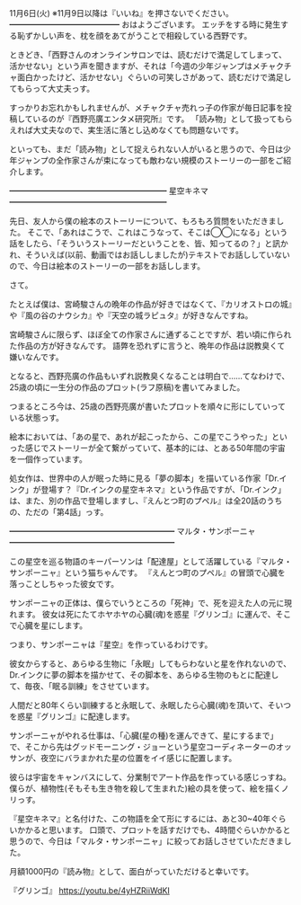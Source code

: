 11月6日(火) ※11月9日以降は『いいね』を押さないでください。
━━━━━━━━━━━━━━
おはようございます。
エッチをする時に発生する恥ずかしい声を、枕を顔をあてがうことで相殺している西野です。

ときどき、「西野さんのオンラインサロンでは、読むだけで満足してしまって、活かせない」という声を聞きますが、それは「今週の少年ジャンプはメチャクチャ面白かったけど、活かせない」ぐらいの可笑しさがあって、読むだけで満足してもらって大丈夫っす。

すっかりお忘れかもしれませんが、メチャクチャ売れっ子の作家が毎日記事を投稿しているのが『西野亮廣エンタメ研究所』です。
「読み物」として扱ってもらえれば大丈夫なので、実生活に落とし込めなくても問題ないです。

といっても、まだ「読み物」として捉えられない人がいると思うので、今日は少年ジャンプの全作家さんが束になっても敵わない規模のストーリーの一部をご紹介します。

━━━━━━━━━━━━━━━━━━━━
星空キネマ
━━━━━━━━━━━━━━━━━━━━

先日、友人から僕の絵本のストーリーについて、もろもろ質問をいただきました。
そこで、「あれはこうで、これはこうなって、そこは◯◯になる」という話をしたら、「そういうストーリーだということを、皆、知ってるの？」と訊かれ、そういえば(以前、動画ではお話ししましたが)テキストでお話ししていないので、今日は絵本のストーリーの一部をお話しします。

さて。

たとえば僕は、宮崎駿さんの晩年の作品が好きではなくて、『カリオストロの城』や『風の谷のナウシカ』や『天空の城ラピュタ』が好きなんですね。

宮崎駿さんに限らず、ほぼ全ての作家さんに通ずることですが、若い頃に作られた作品の方が好きなんです。
語弊を恐れずに言うと、晩年の作品は説教臭くて嫌いなんです。

となると、西野亮廣の作品もいずれ説教臭くなることは明白で……てなわけで、25歳の頃に一生分の作品のプロット(ラフ原稿)を書いてみました。

つまるところ今は、25歳の西野亮廣が書いたプロットを順々に形にしていっている状態っす。

絵本においては、「あの星で、あれが起こったから、この星でこうやった」といった感じでストーリーが全て繋がっていて、基本的には、とある50年間の宇宙を一個作っています。

処女作は、世界中の人が眠った時に見る「夢の脚本」を描いている作家「Dr.インク」が登場す？『Dr.インクの星空キネマ』という作品ですが、「Dr.インク」は、また、別の作品で登場しますし、『えんとつ町のプペル』は全20話のうちの、ただの「第4話」っす。

━━━━━━━━━━━━━━━━━━━━━
マルタ・サンポーニャ
━━━━━━━━━━━━━━━━━━━━━

この星空を巡る物語のキーパーソンは「配達屋」として活躍している『マルタ・サンポーニャ』という猫ちゃんです。
『えんとつ町のプペル』の冒頭で心臓を落っことしちゃった彼女です。

サンポーニャの正体は、僕らでいうところの「死神」で、死を迎えた人の元に現れます。
彼女は死にたてホヤホヤの心臓(魂)を惑星『グリンゴ』に運んで、そこで心臓を星にします。

つまり、サンポーニャは『星空』を作っているわけです。

彼女からすると、あらゆる生物に「永眠」してもらわないと星を作れないので、Dr.インクに夢の脚本を描かせて、その脚本を、あらゆる生物のもとに配達して、毎夜、「眠る訓練」をさせています。

人間だと80年くらい訓練すると永眠して、永眠したら心臓(魂)を頂いて、そいつを惑星『グリンゴ』に配達します。

サンポーニャがやれる仕事は、「心臓(星の種)を運んできて、星にするまで」で、そこから先はグッドモーニング・ジョーという星空コーディネーターのオッサンが、夜空にバラまかれた星の位置をイイ感じに配置します。

彼らは宇宙をキャンバスにして、分業制でアート作品を作っている感じっすね。
僕らが、植物性(そもそも生き物を殺して生まれた)絵の具を使って、絵を描くノリっす。

『星空キネマ』と名付けた、この物語を全て形にするには、あと30~40年ぐらいかかると思います。
口頭で、プロットを話すだけでも、4時間ぐらいかかると思うので、今日は「マルタ・サンポーニャ」に絞ってお話しさせていただきました。

月額1000円の『読み物』として、面白がっていただけると幸いです。

『グリンゴ』
https://youtu.be/4yHZRiiWdKI
